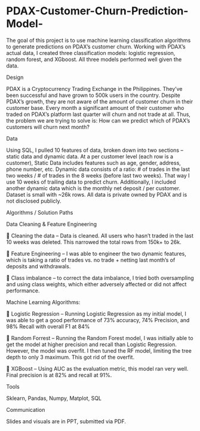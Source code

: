 # PDAX-Customer-Churn-Prediction-Model-

The goal of this project is to use machine learning classification algorithms to generate predictions on PDAX’s customer churn. Working with PDAX’s actual data, I created three classification models: logistic regression, random forest, and XGboost. All three models performed well given the data. 

Design

PDAX is a Cryptocurrency Trading Exchange in the Philippines. They’ve been successful and have grown to 500k users in the country. Despite PDAX’s growth, they are not aware of the amount of customer churn in their customer base. Every month a significant amount of their customer who traded on PDAX’s platform last quarter will churn and not trade at all. Thus, the problem we are trying to solve is: How can we predict which of PDAX’s customers will churn next month?

Data

Using SQL, I pulled 10 features of data, broken down into two sections – static data and dynamic data. At a per customer level (each row is a customer), Static Data includes features such as age, gender, address, phone number, etc. Dynamic data consists of a ratio:  # of trades in the last two weeks / # of trades in the 8 weeks (before last two weeks). That way I use 10 weeks of trailing data to predict churn. Additionally, I included another dynamic data which is the monthly net deposit / per customer.  Dataset is small with ~26k rows. All data is private owned by PDAX and is not disclosed publicly.

Algorithms / Solution Paths

Data Cleaning & Feature Engineering

	Cleaning the data – Data is cleaned. All users who hasn’t traded in the last 10 weeks was deleted. This narrowed the total rows from 150k+ to 26k.

	Feature Engineering – I was able to engineer the two dynamic features, which is taking a ratio of trades vs. no trade + netting last month’s of deposits and withdrawals.

	Class imbalance –  to correct the data imbalance, I tried both oversampling and using class weights, which either adversely affected or did not affect performance.

Machine Learning Algorithms:

	Logistic Regression – Running Logistic Regression as my initial model, I was able to get a good performance of 73% accuracy, 74% Precision, and 98% Recall with overall F1 at 84% 

	Random Forrest – Running the Random Forest model, I was initially able to get the model at higher precision and recall than Logistic Regression. However, the model was overfit. I then tuned the RF model, limiting the tree depth to only 3 maximum.  This got rid of the overfit.

	XGBoost – Using AUC as the evaluation metric, this model ran very well. Final precision is at 82% and recall at 91%. 

Tools

Sklearn, Pandas, Numpy, Matplot, SQL

Communication

Slides and visuals are in PPT, submitted via PDF. 
